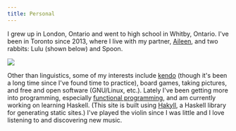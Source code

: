 ```yaml
---
title: Personal
---
```


I grew up in London, Ontario and went to high school in Whitby, Ontario. I've
been in Toronto since 2013, where I live with my partner,
[Aileen](https://www.aileenlin.com), and two rabbits: Lulu (shown below) and
Spoon.

![](images/luluinbox.jpg)

Other than linguistics, some of my interests include
[kendo](https://uoftkendo.club) (though it's been a long time since I've found
time to practice), board games, taking pictures, and free and open software
(GNU/Linux, etc.).
Lately I've been getting more into programming, especially [functional
programming](https://en.wikipedia.org/wiki/Functional_programming), and am
currently working on learning Haskell.
(This site is built using [Hakyll](http://jaspervdj.be/hakyll), a Haskell
library for generating static sites.)
I've played the violin since I was little
and I love listening to and discovering new music.
